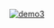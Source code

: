 [![demo3](https://github.com/dwarakanathreddy/github-actions-in-action/actions/workflows/demo3.yml/badge.svg)](https://github.com/dwarakanathreddy/github-actions-in-action/actions/workflows/demo3.yml)
